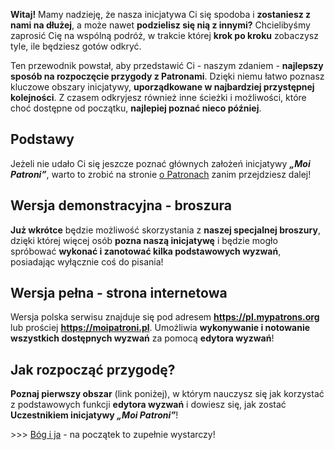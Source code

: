 **Witaj!** Mamy nadzieję, że nasza inicjatywa Ci się spodoba i **zostaniesz z nami na dłużej**, a może nawet **podzielisz się nią z innymi?** Chcielibyśmy zaprosić Cię na wspólną podróż, w trakcie której **krok po kroku** zobaczysz tyle, ile będziesz gotów odkryć.

Ten przewodnik powstał, aby przedstawić Ci - naszym zdaniem - **najlepszy sposób na rozpoczęcie przygody z Patronami**. Dzięki niemu łatwo poznasz kluczowe obszary inicjatywy, **uporządkowane w najbardziej przystępnej kolejności**. Z czasem odkryjesz również inne ścieżki i możliwości, które choć dostępne od początku, **najlepiej poznać nieco później**.

## Podstawy ##
Jeżeli nie udało Ci się jeszcze poznać głównych założeń inicjatywy **_„Moi Patroni”_**, warto to zrobić na stronie <a href="/about-patrons">o Patronach</a> zanim przejdziesz dalej!

## Wersja demonstracyjna - broszura ##
**Już wkrótce** będzie możliwość skorzystania z **naszej specjalnej broszury**, dzięki której więcej osób **pozna naszą inicjatywę** i będzie mogło spróbować **wykonać i zanotować kilka podstawowych wyzwań**, posiadając wyłącznie coś do pisania!

## Wersja pełna - strona internetowa ##
Wersja polska serwisu znajduje się pod adresem **<a href="https://pl.mypatrons.org">https://pl.mypatrons.org</a>** lub prościej **<a href="https://moipatroni.pl">https://moipatroni.pl</a>**. Umożliwia **wykonywanie i notowanie wszystkich dostępnych wyzwań** za pomocą **edytora wyzwań**!

## Jak rozpocząć przygodę? ##
**Poznaj pierwszy obszar** (link poniżej), w którym nauczysz się jak korzystać z podstawowych funkcji **edytora wyzwań** i dowiesz się, jak zostać **Uczestnikiem inicjatywy _„Moi Patroni”_**!

&gt;&gt;&gt; [Bóg i ja](/guide/god-and-me) - na początek to zupełnie wystarczy!
